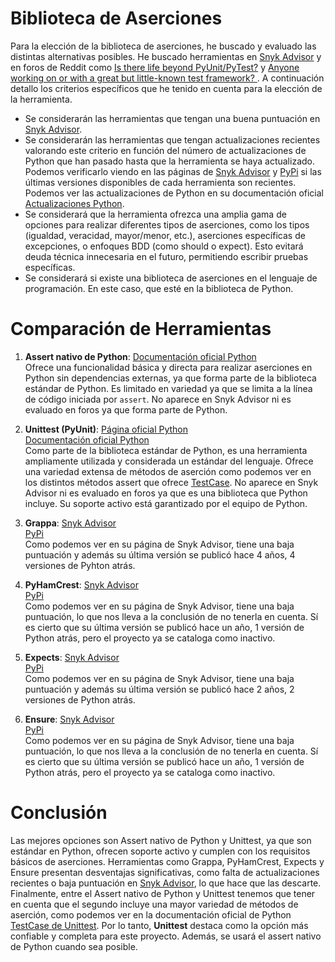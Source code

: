 # Biblioteca de Aserciones

Para la elección de la biblioteca de aserciones, he buscado y evaluado las distintas alternativas posibles. He buscado herramientas en [Snyk Advisor](https://snyk.io/advisor/) y en foros de Reddit como [Is there life beyond PyUnit/PyTest?](https://www.reddit.com/r/Python/comments/1gbxrho/anyone_working_on_or_with_a_great_but_littleknown/) y [Anyone working on or with a great but little-known test framework? ](https://www.reddit.com/r/Python/comments/1gbxrho/anyone_working_on_or_with_a_great_but_littleknown/). A continuación detallo los criterios específicos que he tenido en cuenta para la elección de la herramienta. 

- Se considerarán las herramientas que tengan una buena puntuación en [Snyk Advisor](https://snyk.io/advisor/).
- Se considerarán las herramientas que tengan actualizaciones recientes valorando este criterio en función del número de actualizaciones de Python que han pasado hasta que la herramienta se haya actualizado. Podemos verificarlo viendo en las páginas de [Snyk Advisor](https://snyk.io/advisor/) y [PyPi](https://pypi.org/) si las últimas versiones disponibles de cada herramienta son recientes. Podemos ver las actualizaciones de Python en su documentación oficial [Actualizaciones Python](https://www.python.org/doc/versions/).
- Se considerará que la herramienta ofrezca una amplia gama de opciones para realizar diferentes tipos de aserciones, como los tipos (igualdad, veracidad, mayor/menor, etc.), aserciones específicas de excepciones, o enfoques BDD (como should o expect). Esto evitará deuda técnica innecesaria en el futuro, permitiendo escribir pruebas específicas.  
- Se considerará si existe una biblioteca de aserciones en el lenguaje de programación. En este caso, que esté en la biblioteca de Python.   

# Comparación de Herramientas

1. **Assert nativo de Python**:
    [Documentación oficial Python](https://docs.python.org/3/reference/simple_stmts.html#the-assert-statement)  
    Ofrece una funcionalidad básica y directa para realizar aserciones en Python sin dependencias externas, ya que forma parte de la biblioteca estándar de Python. Es limitado en variedad ya que se limita a la línea de código iniciada por `assert`. No aparece en Snyk Advisor ni es evaluado en foros ya que forma parte de Python. 

2. **Unittest (PyUnit)**:
    [Página oficial Python](https://github.com/python/cpython/tree/main/Lib/unittest)  
    [Documentación oficial Python](https://docs.python.org/es/3/library/unittest.html)   
    Como parte de la biblioteca estándar de Python, es una herramienta ampliamente utilizada y considerada un estándar del lenguaje. Ofrece una variedad extensa de métodos de aserción como podemos ver en los distintos métodos assert que ofrece [TestCase](https://docs.python.org/es/3/library/unittest.html#unittest.TestCase). No aparece en Snyk Advisor ni es evaluado en foros ya que es una biblioteca que Python incluye. Su soporte activo está garantizado por el equipo de Python.  

3. **Grappa**:
    [Snyk Advisor](https://snyk.io/advisor/python/grappa)  
    [PyPi](https://pypi.org/project/grappa/)  
    Como podemos ver en su página de Snyk Advisor, tiene una baja puntuación y además su última versión se publicó hace 4 años, 4 versiones de Pyhton atrás. 

4. **PyHamCrest**:
    [Snyk Advisor](https://snyk.io/advisor/python/pyhamcrest)  
    [PyPi](https://pypi.org/project/PyHamcrest/)  
    Como podemos ver en su página de Snyk Advisor, tiene una baja puntuación, lo que nos lleva a la conclusión de no tenerla en cuenta. Sí es cierto que su última versión se publicó hace un año, 1 versión de Python atrás, pero el proyecto ya se cataloga como inactivo.  

5. **Expects**:
    [Snyk Advisor](https://snyk.io/advisor/python/expects)  
    [PyPi](https://pypi.org/project/expects/)    
    Como podemos ver en su página de Snyk Advisor, tiene una baja puntuación y además su última versión se publicó hace 2 años, 2 versiones de Python atrás.  

6. **Ensure**:
    [Snyk Advisor](https://snyk.io/advisor/python/ensure)  
    [PyPi](https://pypi.org/project/ensure/)  
    Como podemos ver en su página de Snyk Advisor, tiene una baja puntuación, lo que nos lleva a la conclusión de no tenerla en cuenta. Sí es cierto que su última versión se publicó hace un año, 1 versión de Python atrás, pero el proyecto ya se cataloga como inactivo.    

# Conclusión

Las mejores opciones son Assert nativo de Python y Unittest, ya que son estándar en Python, ofrecen soporte activo y cumplen con los requisitos básicos de aserciones. Herramientas como Grappa, PyHamCrest, Expects y Ensure presentan desventajas significativas, como falta de actualizaciones recientes o baja puntuación en [Snyk Advisor](https://snyk.io/advisor/), lo que hace que las descarte. Finalmente, entre el Assert nativo de Python y Unittest tenemos que tener en cuenta que el segundo incluye una mayor variedad de métodos de aserción, como podemos ver en la documentación oficial de Python [TestCase de Unittest](https://docs.python.org/es/3/library/unittest.html#unittest.TestCase). Por lo tanto, **Unittest** destaca como la opción más confiable y completa para este proyecto. Además, se usará el assert nativo de Python cuando sea posible. 


